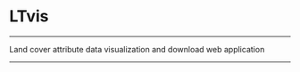 # LTvis
___________________________________________________________________

Land cover attribute data visualization and download web application
___________________________________________________________________
